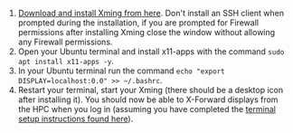 1.  [Download and install Xming from
    here](https://sourceforge.net/projects/xming/). Don\'t install an
    SSH client when prompted during the installation, if you are
    prompted for Firewall permissions after installing Xming close the
    window without allowing any Firewall permissions.
2.  Open your Ubuntu terminal and install x11-apps with the command
    `sudo apt install x11-apps -y`.
3.  In your Ubuntu terminal run the command
    `echo "export DISPLAY=localhost:0.0" >> ~/.bashrc`.
4.  Restart your terminal, start your Xming (there should be a desktop
    icon after installing it). You should now be able to X-Forward
    displays from the HPC when you log in (assuming you have completed
    the [terminal setup instructions found
    here](https://support.nesi.org.nz/hc/en-gb/articles/360000625535)).
